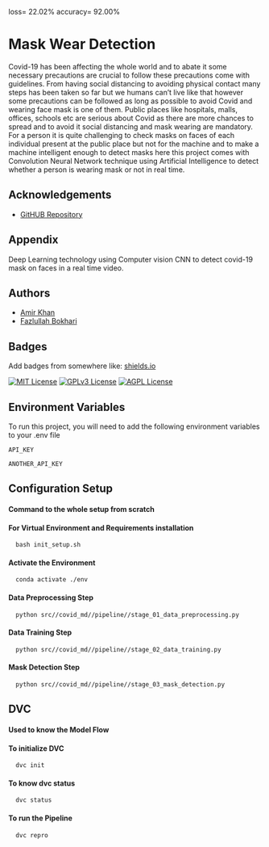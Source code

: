 loss= 22.02%
accuracy= 92.00%


# Mask Wear Detection

Covid-19 has been affecting the whole world and to abate it some necessary precautions are crucial to follow these precautions come with guidelines. From having social distancing to avoiding physical contact many steps has been taken so far but we humans can’t live like that however some precautions can be followed as long as possible to avoid Covid and wearing face mask is one of them. Public places like hospitals, malls, offices, schools etc are serious about Covid as there are more chances to spread and to avoid it social distancing and mask wearing are mandatory. For a person it is quite challenging to check masks on faces of each individual present at the public place but not for the machine and to make a machine intelligent enough to detect masks here this project comes with Convolution Neural Network technique using Artificial Intelligence to detect whether a person is wearing mask or not in real time.


## Acknowledgements

 - [GitHUB Repository](https://github.com/Amir4786/covid_mask)

## Appendix

Deep Learning technology using Computer vision CNN to detect covid-19 mask on faces in a real time video. 

## Authors

- [Amir Khan](https://github.com/Amir4786/)
- [Fazlullah Bokhari](https://github.com/FazlullahBokhari/)


## Badges

Add badges from somewhere like: [shields.io](https://shields.io/)

[![MIT License](https://img.shields.io/badge/License-MIT-green.svg)](https://choosealicense.com/licenses/mit/)
[![GPLv3 License](https://img.shields.io/badge/License-GPL%20v3-yellow.svg)](https://opensource.org/licenses/)
[![AGPL License](https://img.shields.io/badge/license-AGPL-blue.svg)](http://www.gnu.org/licenses/agpl-3.0)


## Environment Variables

To run this project, you will need to add the following environment variables to your .env file

`API_KEY`

`ANOTHER_API_KEY`


## Configuration Setup

#### Command to the whole setup from scratch

#### For Virtual Environment and Requirements installation

```
  bash init_setup.sh
```



#### Activate the Environment

```
  conda activate ./env
```


#### Data Preprocessing Step

```
  python src//covid_md//pipeline//stage_01_data_preprocessing.py
```


#### Data Training Step

```
  python src//covid_md//pipeline//stage_02_data_training.py
```


#### Mask Detection Step

```
  python src//covid_md//pipeline//stage_03_mask_detection.py
```


## DVC

#### Used to know the Model Flow

#### To initialize DVC

```
  dvc init
```
#### To know dvc status
```
  dvc status
```

#### To run the Pipeline

```
  dvc repro
```
